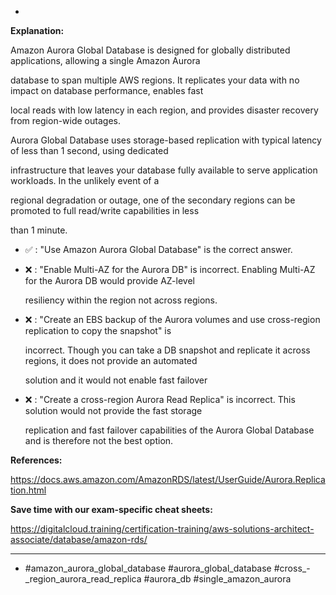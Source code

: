 *

**Explanation:**

Amazon Aurora Global Database is designed for globally distributed applications, allowing a single Amazon Aurora

database to span multiple AWS regions. It replicates your data with no impact on database performance, enables fast

local reads with low latency in each region, and provides disaster recovery from region-wide outages.

Aurora Global Database uses storage-based replication with typical latency of less than 1 second, using dedicated

infrastructure that leaves your database fully available to serve application workloads. In the unlikely event of a

regional degradation or outage, one of the secondary regions can be promoted to full read/write capabilities in less

than 1 minute.

* ✅ :  "Use Amazon Aurora Global Database" is the correct answer.

* ❌ :  "Enable Multi-AZ for the Aurora DB" is incorrect. Enabling Multi-AZ for the Aurora DB would provide AZ-level

  resiliency within the region not across regions.

* ❌ :  "Create an EBS backup of the Aurora volumes and use cross-region replication to copy the snapshot" is

  incorrect. Though you can take a DB snapshot and replicate it across regions, it does not provide an automated

  solution and it would not enable fast failover

* ❌ :  "Create a cross-region Aurora Read Replica" is incorrect. This solution would not provide the fast storage

  replication and fast failover capabilities of the Aurora Global Database and is therefore not the best option.

**References:**

<https://docs.aws.amazon.com/AmazonRDS/latest/UserGuide/Aurora.Replication.html>

**Save time with our exam-specific cheat sheets:**

<https://digitalcloud.training/certification-training/aws-solutions-architect-associate/database/amazon-rds/>

----
* #amazon_aurora_global_database #aurora_global_database #cross_-_region_aurora_read_replica #aurora_db #single_amazon_aurora
